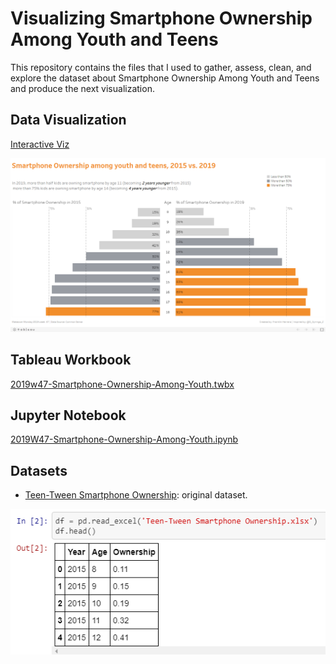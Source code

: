 # Visualizing Smartphone Ownership Among Youth and Teens
This repository contains the files that I used to gather, assess, clean, and explore the dataset about Smartphone Ownership Among Youth and Teens and produce the next visualization.

## Data Visualization
[Interactive Viz](https://public.tableau.com/profile/franklin.herrera#!/vizhome/2019w47-Smartphone-Ownership-Among-Youth/SmartphoneOwnership)

![Viz](https://github.com/franklinherrera/2019w47-Smartphone-Ownership-Among-Youth/blob/master/images/new%20viz.png)

## Tableau Workbook
[2019w47-Smartphone-Ownership-Among-Youth.twbx](https://github.com/franklinherrera/2019w47-Smartphone-Ownership-Among-Youth/blob/master/2019w47-Smartphone-Ownership-Among-Youth.twbx)

## Jupyter Notebook
[2019W47-Smartphone-Ownership-Among-Youth.ipynb](https://github.com/franklinherrera/2019w47-Smartphone-Ownership-Among-Youth/blob/master/2019W47-Smartphone-Ownership-Among-Youth.ipynb)

## Datasets
- [Teen-Tween Smartphone Ownership](https://github.com/franklinherrera/2019w47-Smartphone-Ownership-Among-Youth/blob/master/Teen-Tween%20Smartphone%20Ownership.xlsx): original dataset.

![DATASET IMAGE](https://github.com/franklinherrera/2019w47-Smartphone-Ownership-Among-Youth/blob/master/images/dataset.png)
